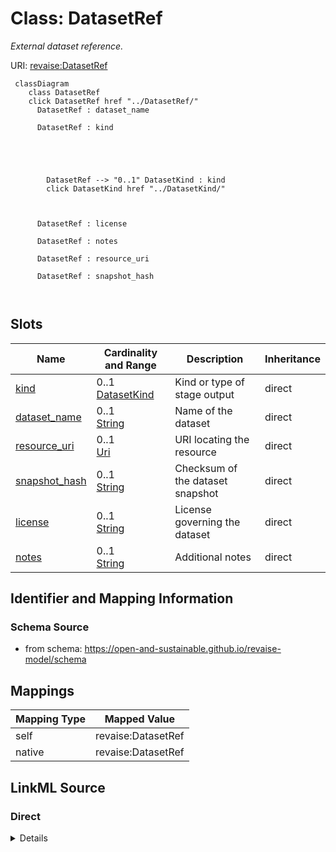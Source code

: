 

# Class: DatasetRef 


_External dataset reference._





URI: [revaise:DatasetRef](https://open-and-sustainable.github.io/revaise-model/schema/DatasetRef)





```mermaid
 classDiagram
    class DatasetRef
    click DatasetRef href "../DatasetRef/"
      DatasetRef : dataset_name
        
      DatasetRef : kind
        
          
    
        
        
        DatasetRef --> "0..1" DatasetKind : kind
        click DatasetKind href "../DatasetKind/"
    

        
      DatasetRef : license
        
      DatasetRef : notes
        
      DatasetRef : resource_uri
        
      DatasetRef : snapshot_hash
        
      
```




<!-- no inheritance hierarchy -->


## Slots

| Name | Cardinality and Range | Description | Inheritance |
| ---  | --- | --- | --- |
| [kind](kind.md) | 0..1 <br/> [DatasetKind](DatasetKind.md) | Kind or type of stage output | direct |
| [dataset_name](dataset_name.md) | 0..1 <br/> [String](String.md) | Name of the dataset | direct |
| [resource_uri](resource_uri.md) | 0..1 <br/> [Uri](Uri.md) | URI locating the resource | direct |
| [snapshot_hash](snapshot_hash.md) | 0..1 <br/> [String](String.md) | Checksum of the dataset snapshot | direct |
| [license](license.md) | 0..1 <br/> [String](String.md) | License governing the dataset | direct |
| [notes](notes.md) | 0..1 <br/> [String](String.md) | Additional notes | direct |










## Identifier and Mapping Information






### Schema Source


* from schema: https://open-and-sustainable.github.io/revaise-model/schema




## Mappings

| Mapping Type | Mapped Value |
| ---  | ---  |
| self | revaise:DatasetRef |
| native | revaise:DatasetRef |






## LinkML Source

<!-- TODO: investigate https://stackoverflow.com/questions/37606292/how-to-create-tabbed-code-blocks-in-mkdocs-or-sphinx -->

### Direct

<details>
```yaml
name: DatasetRef
description: External dataset reference.
from_schema: https://open-and-sustainable.github.io/revaise-model/schema
slots:
- kind
- dataset_name
- resource_uri
- snapshot_hash
- license
- notes
slot_usage:
  kind:
    name: kind
    range: DatasetKind

```
</details>

### Induced

<details>
```yaml
name: DatasetRef
description: External dataset reference.
from_schema: https://open-and-sustainable.github.io/revaise-model/schema
slot_usage:
  kind:
    name: kind
    range: DatasetKind
attributes:
  kind:
    name: kind
    description: Kind or type of stage output
    from_schema: https://open-and-sustainable.github.io/revaise-model/schema
    rank: 1000
    alias: kind
    owner: DatasetRef
    domain_of:
    - StageOutput
    - DatasetRef
    range: DatasetKind
  dataset_name:
    name: dataset_name
    description: Name of the dataset
    from_schema: https://open-and-sustainable.github.io/revaise-model/schema
    rank: 1000
    alias: dataset_name
    owner: DatasetRef
    domain_of:
    - DatasetRef
    range: string
  resource_uri:
    name: resource_uri
    description: URI locating the resource
    from_schema: https://open-and-sustainable.github.io/revaise-model/schema
    rank: 1000
    alias: resource_uri
    owner: DatasetRef
    domain_of:
    - StageOutput
    - StageOutputRef
    - DatasetRef
    range: uri
  snapshot_hash:
    name: snapshot_hash
    description: Checksum of the dataset snapshot
    from_schema: https://open-and-sustainable.github.io/revaise-model/schema
    rank: 1000
    alias: snapshot_hash
    owner: DatasetRef
    domain_of:
    - DatasetRef
    range: string
  license:
    name: license
    description: License governing the dataset
    from_schema: https://open-and-sustainable.github.io/revaise-model/schema
    rank: 1000
    alias: license
    owner: DatasetRef
    domain_of:
    - DatasetRef
    range: string
  notes:
    name: notes
    description: Additional notes
    from_schema: https://open-and-sustainable.github.io/revaise-model/schema
    rank: 1000
    alias: notes
    owner: DatasetRef
    domain_of:
    - DatasetRef
    range: string

```
</details>
